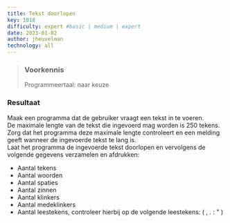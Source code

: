 ```yaml
---
title: Tekst doorlopen
key: 1018
difficulty: expert #basic | medium | expert
date: 2023-01-02
author: jheuvelman
technology: all
---
```






> ### Voorkennis
> Programmeertaal: naar keuze
### Resultaat
Maak een programma dat de gebruiker vraagt een tekst in te voeren.  
De maximale lengte van de tekst die ingevoerd mag worden is 250 tekens.  
Zorg dat het programma deze maximale lengte controleert en een melding geeft wanneer de ingevoerde tekst te lang is.  
Laat het programma de ingevoerde tekst doorlopen en vervolgens de volgende gegevens verzamelen en afdrukken:

- Aantal tekens
- Aantal woorden
- Aantal spaties
- Aantal zinnen
- Aantal klinkers
- Aantal medeklinkers
- Aantal leestekens, controleer hierbij op de volgende leestekens: ( , . : " )
